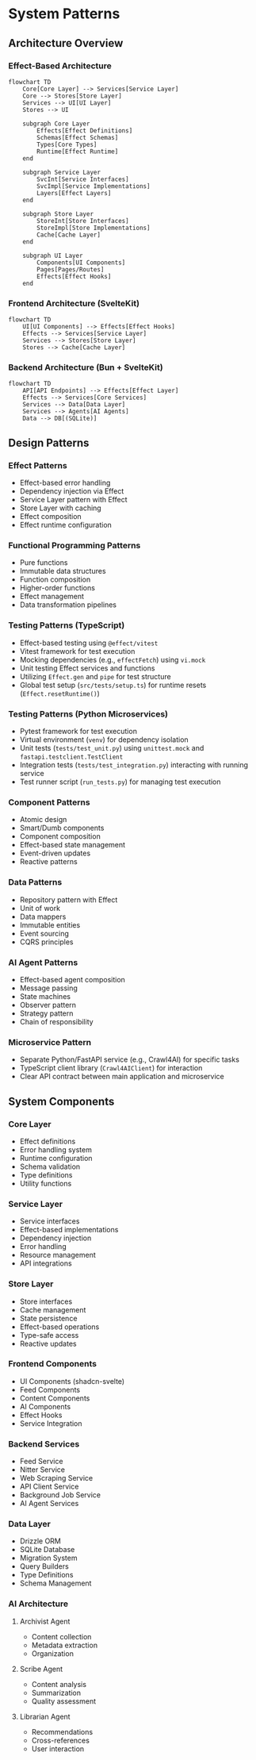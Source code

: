 # System Patterns

## Architecture Overview

### Effect-Based Architecture
```mermaid
flowchart TD
    Core[Core Layer] --> Services[Service Layer]
    Core --> Stores[Store Layer]
    Services --> UI[UI Layer]
    Stores --> UI
    
    subgraph Core Layer
        Effects[Effect Definitions]
        Schemas[Effect Schemas]
        Types[Core Types]
        Runtime[Effect Runtime]
    end
    
    subgraph Service Layer
        SvcInt[Service Interfaces]
        SvcImpl[Service Implementations]
        Layers[Effect Layers]
    end
    
    subgraph Store Layer
        StoreInt[Store Interfaces]
        StoreImpl[Store Implementations]
        Cache[Cache Layer]
    end
    
    subgraph UI Layer
        Components[UI Components]
        Pages[Pages/Routes]
        Effects[Effect Hooks]
    end
```

### Frontend Architecture (SvelteKit)
```mermaid
flowchart TD
    UI[UI Components] --> Effects[Effect Hooks]
    Effects --> Services[Service Layer]
    Services --> Stores[Store Layer]
    Stores --> Cache[Cache Layer]
```

### Backend Architecture (Bun + SvelteKit)
```mermaid
flowchart TD
    API[API Endpoints] --> Effects[Effect Layer]
    Effects --> Services[Core Services]
    Services --> Data[Data Layer]
    Services --> Agents[AI Agents]
    Data --> DB[(SQLite)]
```

## Design Patterns

### Effect Patterns
- Effect-based error handling
- Dependency injection via Effect
- Service Layer pattern with Effect
- Store Layer with caching
- Effect composition
- Effect runtime configuration

### Functional Programming Patterns
- Pure functions
- Immutable data structures
- Function composition
- Higher-order functions
- Effect management
- Data transformation pipelines

### Testing Patterns (TypeScript)
- Effect-based testing using `@effect/vitest`
- Vitest framework for test execution
- Mocking dependencies (e.g., `effectFetch`) using `vi.mock`
- Unit testing Effect services and functions
- Utilizing `Effect.gen` and `pipe` for test structure
- Global test setup (`src/tests/setup.ts`) for runtime resets (`Effect.resetRuntime()`)

### Testing Patterns (Python Microservices)
- Pytest framework for test execution
- Virtual environment (`venv`) for dependency isolation
- Unit tests (`tests/test_unit.py`) using `unittest.mock` and `fastapi.testclient.TestClient`
- Integration tests (`tests/test_integration.py`) interacting with running service
- Test runner script (`run_tests.py`) for managing test execution

### Component Patterns
- Atomic design
- Smart/Dumb components
- Component composition
- Effect-based state management
- Event-driven updates
- Reactive patterns

### Data Patterns
- Repository pattern with Effect
- Unit of work
- Data mappers
- Immutable entities
- Event sourcing
- CQRS principles

### AI Agent Patterns
- Effect-based agent composition
- Message passing
- State machines
- Observer pattern
- Strategy pattern
- Chain of responsibility

### Microservice Pattern
- Separate Python/FastAPI service (e.g., Crawl4AI) for specific tasks
- TypeScript client library (`Crawl4AIClient`) for interaction
- Clear API contract between main application and microservice

## System Components

### Core Layer
- Effect definitions
- Error handling system
- Runtime configuration
- Schema validation
- Type definitions
- Utility functions

### Service Layer
- Service interfaces
- Effect-based implementations
- Dependency injection
- Error handling
- Resource management
- API integrations

### Store Layer
- Store interfaces
- Cache management
- State persistence
- Effect-based operations
- Type-safe access
- Reactive updates

### Frontend Components
- UI Components (shadcn-svelte)
- Feed Components
- Content Components
- AI Components
- Effect Hooks
- Service Integration

### Backend Services
- Feed Service
- Nitter Service
- Web Scraping Service
- API Client Service
- Background Job Service
- AI Agent Services

### Data Layer
- Drizzle ORM
- SQLite Database
- Migration System
- Query Builders
- Type Definitions
- Schema Management

### AI Architecture
1. Archivist Agent
   - Content collection
   - Metadata extraction
   - Organization

2. Scribe Agent
   - Content analysis
   - Summarization
   - Quality assessment

3. Librarian Agent
   - Recommendations
   - Cross-references
   - User interaction 